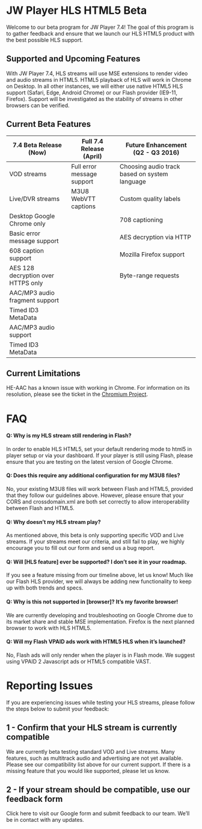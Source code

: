 # JW Player HLS HTML5 Beta
Welcome to our beta program for JW Player 7.4! The goal of this program is to gather feedback and ensure that we launch our HLS HTML5 product with the best possible HLS support.

## Supported and Upcoming Features
With JW Player 7.4, HLS streams will use MSE extensions to render video and audio streams in HTML5. HTML5 playback of HLS will work in Chrome on Desktop. In all other instances, we will either use native HTML5 HLS support (Safari, Edge, Android Chrome) or our Flash provider (IE9-11, Firefox). Support will be investigated as the stability of streams in other browsers can be verified. 

## Current Beta Features 

|7.4 Beta Release (Now)            | Full 7.4 Release (April)    | Future Enhancement (Q2 - Q3 2016)                   |
|----------------------------------|-----------------------------|-----------------------------------------------------|
|VOD streams                       |Full error message support    |Choosing audio track based on system language|
|Live/DVR streams                  |M3U8 WebVTT captions          |Custom quality labels                                |
|Desktop Google Chrome only        |                              |708 captioning                    |
|Basic error message support       |                              |AES decryption via HTTP   |
|608 caption support               |                              |Mozilla Firefox support   |
|AES 128 decryption over HTTPS only|                              |Byte-range requests       |
|AAC/MP3 audio fragment support    |                              |                                  |
|Timed ID3 MetaData                |                              |                                  |
|AAC/MP3 audio support             |                              |                                  |
|Timed ID3 MetaData                |                              |                                  |


## Current Limitations
HE-AAC has a known issue with working in Chrome. For information on its resolution, please see the ticket in the [Chromium Project](https://bugs.chromium.org/p/chromium/issues/detail?id=534301).

# FAQ
#### Q: Why is my HLS stream still rendering in Flash?

In order to enable HLS HTML5, set your default rendering mode to html5 in player setup or via your dashboard. If your player is still using Flash, please ensure that you are testing on the latest version of Google Chrome.

#### Q: Does this require any additional configuration for my M3U8 files?

No, your existing M3U8 files will work between Flash and HTML5, provided that they follow our guidelines above. However, please ensure that your CORS and crossdomain.xml are both set correctly to allow interoperability between Flash and HTML5.

#### Q: Why doesn’t my HLS stream play?
As mentioned above, this beta is only supporting specific VOD and Live streams. If your streams meet our criteria, and still fail to play, we highly encourage you to fill out our form and send us a bug report.

#### Q: Will [HLS feature] ever be supported? I don’t see it in your roadmap.
If you see a feature missing from our timeline above, let us know! Much like our Flash HLS provider, we will always be adding new functionality to keep up with both trends and specs.
#### Q: Why is this not supported in [browser]? It’s my favorite browser!
We are currently developing and troubleshooting on Google Chrome due to its market share and stable MSE implementation. Firefox is the next planned browser to work with HLS HTML5.
#### Q: Will my Flash VPAID ads work with HTML5 HLS when it’s launched?
No, Flash ads will only render when the player is in Flash mode. We suggest using VPAID 2 Javascript ads or HTML5 compatible VAST.

# Reporting Issues

If you are experiencing issues while testing your HLS streams, please follow the steps below to submit your feedback:

## 1 - Confirm that your HLS stream is currently compatible
We are currently beta testing standard VOD and Live streams. Many features, such as multitrack audio and advertising are not yet available. Please see our compatibility list above for our current support. If there is a missing feature that you would like supported, please let us know.
## 2 - If your stream should be compatible, use our feedback form
Click here to visit our Google form and submit feedback to our team. We’ll be in contact with any updates.

